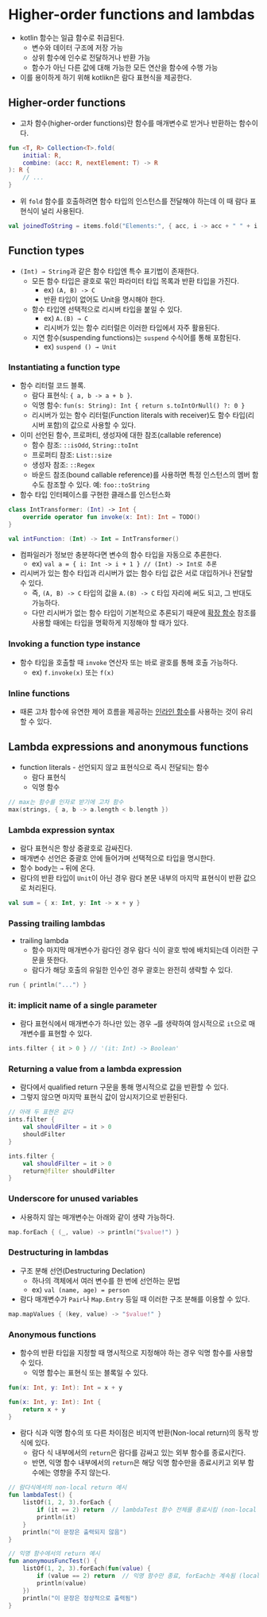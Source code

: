 # Higher-order functions and lambdas

- kotlin 함수는 일급 함수로 취급된다.
    - 변수와 데이터 구조에 저장 가능
    - 상위 함수에 인수로 전달하거나 반환 가능
    - 함수가 아닌 다른 값에 대해 가능한 모든 연산을 함수에 수행 가능
- 이를 용이하게 하기 위해 kotlikn은 람다 표현식을 제공한다.

## Higher-order functions

- 고차 함수(higher-order functions)란 함수를 매개변수로 받거나 반환하는 함수이다.

```kotlin
fun <T, R> Collection<T>.fold(
    initial: R,
    combine: (acc: R, nextElement: T) -> R
): R {
    // ...
}
```

- 위 `fold` 함수를 호출하려면 함수 타입의 인스턴스를 전달해야 하는데 이 때 람다 표현식이 널리 사용된다.

```kotlin
val joinedToString = items.fold("Elements:", { acc, i -> acc + " " + i })
```

## Function types

- `(Int) → String`과 같은 함수 타입엔 특수 표기법이 존재한다.
    - 모든 함수 타입은 괄호로 묶인 파라미터 타입 목록과 반환 타입을 가진다.
        - ex) `(A, B) -> C`
        - 반환 타입이 없어도 Unit을 명시해야 한다.
    - 함수 타입엔 선택적으로 리시버 타입을 붙일 수 있다.
        - ex) `A.(B) → C`
        - 리시버가 있는 함수 리터럴은 이러한 타입에서 자주 활용된다.
    - 지연 함수(suspending functions)는 `suspend` 수식어를 통해 포함된다.
        - ex) `suspend () → Unit`

### **Instantiating a function type**

- 함수 리터럴 코드 블록.
    - 람다 표현식: `{ a, b -> a + b }`.
    - 익명 함수: `fun(s: String): Int { return s.toIntOrNull() ?: 0 }`
    - 리시버가 있는 함수 리터럴(Function literals with receiver)도 함수 타입(리시버 포함)의 값으로 사용할 수 있다.
- 이미 선언된 함수, 프로퍼티, 생성자에 대한 참조(callable reference)
    - 함수 참조: `::isOdd`, `String::toInt`
    - 프로퍼티 참조: `List::size`
    - 생성자 참조: `::Regex`
    - 바운드 참조(bound callable reference)를 사용하면 특정 인스턴스의 멤버 함수도 참조할 수 있다. 예: `foo::toString`
- 함수 타입 인터페이스를 구현한 클래스를 인스턴스화

```kotlin
class IntTransformer: (Int) -> Int {
    override operator fun invoke(x: Int): Int = TODO()
}

val intFunction: (Int) -> Int = IntTransformer()
```

- 컴파일러가 정보만 충분하다면 변수의 함수 타입을 자동으로 추론한다.
    - ex) `val a = { i: Int -> i + 1 } // (Int) -> Int로 추론`
- 리시버가 있는 함수 타입과 리시버가 없는 함수 타입 값은 서로 대입하거나 전달할 수 있다.
    - 즉, `(A, B) -> C` 타입의 값을 `A.(B) -> C` 타입 자리에 써도 되고, 그 반대도 가능하다.
    - 다만 리시버가 없는 함수 타입이 기본적으로 추론되기 때문에 [확장 함수](https://kotlinlang.org/docs/extensions.html) 참조를 사용할 때에는 타입을 명확하게 지정해야 할 때가 있다.

### **Invoking a function type instance**

- 함수 타입을 호출할 때 `invoke` 연산자 또는 바로 괄호를 통해 호출 가능하다.
    - ex) `f.invoke(x)` 또는 `f(x)`

### **Inline functions**

- 때론 고차 함수에 유연한 제어 흐름을 제공하는 [인라인 함수](https://kotlinlang.org/docs/inline-functions.html)를 사용하는 것이 유리할 수 있다.

## **Lambda** expressions and anonymous functions

- function literals - 선언되지 않교 표현식으로 즉시 전달되는 함수
    - 람다 표현식
    - 익명 함수

```kotlin
// max는 함수를 인자로 받기에 고차 함수
max(strings, { a, b -> a.length < b.length })
```

### Lambda expression syntax

- 람다 표현식은 항상 중괄호로 감싸진다.
- 매개변수 선언은 중괄호 안에 들어가며 선택적으로 타입을 명시한다.
- 함수 body는 `→` 뒤에 온다.
- 람다의 반환 타입이 `Unit`이 아닌 경우 람다 본문 내부의 마지막 표현식이 반환 값으로 처리된다.

```kotlin
val sum = { x: Int, y: Int -> x + y }
```

### Passing trailing lambdas

- trailing lambda
    - 함수 마지막 매개변수가 람다인 경우 람다 식이 괄호 밖에 배치되는데 이러한 구문을 뜻한다.
    - 람다가 해당 호출의 유일한 인수인 경우 괄호는 완전히 생략할 수 있다.

```kotlin
run { println("...") }
```

### it: **implicit** name of a single parameter

- 람다 표현식에서 매개변수가 하나만 있는 경우 `→`를 생략하여 암시적으로 `it`으로 매개변수를 표현할 수 있다.

```kotlin
ints.filter { it > 0 } // '(it: Int) -> Boolean'
```

### **Returning a value from a lambda expression**

- 람다에서 qualified return 구문을 통해 명시적으로 값을 반환할 수 있다.
- 그렇지 않으면 마지막 표현식 값이 암시저기으로 반환된다.

```kotlin
// 아래 두 표현은 같다
ints.filter {
    val shouldFilter = it > 0
    shouldFilter
}

ints.filter {
    val shouldFilter = it > 0
    return@filter shouldFilter
}
```

### **Underscore for unused variables**

- 사용하지 않는 매개변수는 아래와 같이 생략 가능하다.

```kotlin
map.forEach { (_, value) -> println("$value!") }
```

### **Destructuring in lambdas**

- 구조 분해 선언(Destructuring Declation)
    - 하나의 객체에서 여러 변수를 한 번에 선언하는 문법
    - ex) `val (name, age) = person`
- 람다 매개변수가 `Pair`나 `Map.Entry` 등일 때 이러한 구조 분해를 이용할 수 있다.

```kotlin
map.mapValues { (key, value) -> "$value!" }
```

### Anonymous functions

- 함수의 반환 타입을 지정할 때 명시적으로 지정해야 하는 경우 익명 함수를 사용할 수 있다.
  - 익명 함수는 표현식 또는 블록일 수 있다.

```kotlin
fun(x: Int, y: Int): Int = x + y

fun(x: Int, y: Int): Int {
    return x + y
}
```

- 람다 식과 익명 함수의 또 다른 차이점은 비지역 반환(Non-local return)의 동작 방식에 있다.
  - 람다 식 내부에서의 `return`은 람다를 감싸고 있는 외부 함수를 종료시킨다.
  - 반면, 익명 함수 내부에서의 `return`은 해당 익명 함수만을 종료시키고 외부 함수에는 영향을 주지 않는다.

```kotlin
// 람다식에서의 non-local return 예시
fun lambdaTest() {
    listOf(1, 2, 3).forEach {
        if (it == 2) return  // lambdaTest 함수 전체를 종료시킴 (non-local return)
        println(it)
    }
    println("이 문장은 출력되지 않음")
}

// 익명 함수에서의 return 예시
fun anonymousFuncTest() {
    listOf(1, 2, 3).forEach(fun(value) {
        if (value == 2) return  // 익명 함수만 종료, forEach는 계속됨 (local return)
        println(value)
    })
    println("이 문장은 정상적으로 출력됨")
} 
```
